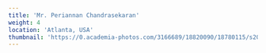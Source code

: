 ```yaml
---
title: 'Mr. Periannan Chandrasekaran'
weight: 4
location: 'Atlanta, USA'
thumbnail: 'https://0.academia-photos.com/3166689/18820090/18780115/s200_k.kalyanasundaram.jpg'
---
```

